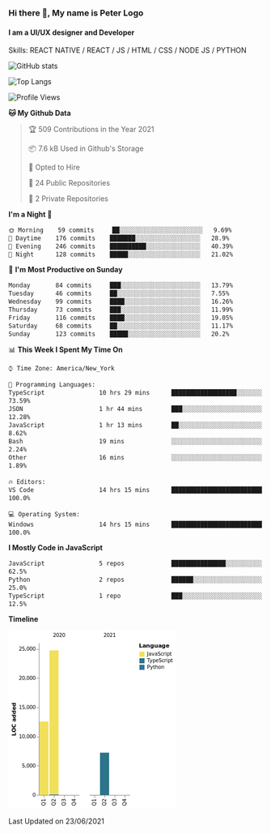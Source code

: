 ### Hi there 👋, My name is Peter Logo
#### I am a UI/UX designer and Developer
Skills: REACT NATIVE / REACT / JS / HTML / CSS / NODE JS / PYTHON

![GitHub stats](https://github-readme-stats.vercel.app/api?username=peterlogo&show_icons=true&count_private=true&theme=dark)

![Top Langs](https://github-readme-stats.vercel.app/api/top-langs/?username=peterlogo&theme=dark&layout=compact&langs_count=8)

<!--START_SECTION:waka-->
![Profile Views](http://img.shields.io/badge/Profile%20Views-0-blue)

**🐱 My Github Data** 

> 🏆 509 Contributions in the Year 2021
 > 
> 📦 7.6 kB Used in Github's Storage 
 > 
> 💼 Opted to Hire
 > 
> 📜 24 Public Repositories 
 > 
> 🔑 2 Private Repositories  
 > 
**I'm a Night 🦉** 

```text
🌞 Morning    59 commits     ██░░░░░░░░░░░░░░░░░░░░░░░   9.69% 
🌆 Daytime    176 commits    ███████░░░░░░░░░░░░░░░░░░   28.9% 
🌃 Evening    246 commits    ██████████░░░░░░░░░░░░░░░   40.39% 
🌙 Night      128 commits    █████░░░░░░░░░░░░░░░░░░░░   21.02%

```
📅 **I'm Most Productive on Sunday** 

```text
Monday       84 commits     ███░░░░░░░░░░░░░░░░░░░░░░   13.79% 
Tuesday      46 commits     ██░░░░░░░░░░░░░░░░░░░░░░░   7.55% 
Wednesday    99 commits     ████░░░░░░░░░░░░░░░░░░░░░   16.26% 
Thursday     73 commits     ███░░░░░░░░░░░░░░░░░░░░░░   11.99% 
Friday       116 commits    ████░░░░░░░░░░░░░░░░░░░░░   19.05% 
Saturday     68 commits     ██░░░░░░░░░░░░░░░░░░░░░░░   11.17% 
Sunday       123 commits    █████░░░░░░░░░░░░░░░░░░░░   20.2%

```


📊 **This Week I Spent My Time On** 

```text
⌚︎ Time Zone: America/New_York

💬 Programming Languages: 
TypeScript               10 hrs 29 mins      ██████████████████░░░░░░░   73.59% 
JSON                     1 hr 44 mins        ███░░░░░░░░░░░░░░░░░░░░░░   12.28% 
JavaScript               1 hr 13 mins        ██░░░░░░░░░░░░░░░░░░░░░░░   8.62% 
Bash                     19 mins             ░░░░░░░░░░░░░░░░░░░░░░░░░   2.24% 
Other                    16 mins             ░░░░░░░░░░░░░░░░░░░░░░░░░   1.89%

🔥 Editors: 
VS Code                  14 hrs 15 mins      █████████████████████████   100.0%

💻 Operating System: 
Windows                  14 hrs 15 mins      █████████████████████████   100.0%

```

**I Mostly Code in JavaScript** 

```text
JavaScript               5 repos             ███████████████░░░░░░░░░░   62.5% 
Python                   2 repos             ██████░░░░░░░░░░░░░░░░░░░   25.0% 
TypeScript               1 repo              ███░░░░░░░░░░░░░░░░░░░░░░   12.5%

```


**Timeline**

![Chart not found](https://raw.githubusercontent.com/peterlogo/peterlogo/main/charts/bar_graph.png) 


 Last Updated on 23/06/2021
<!--END_SECTION:waka-->


